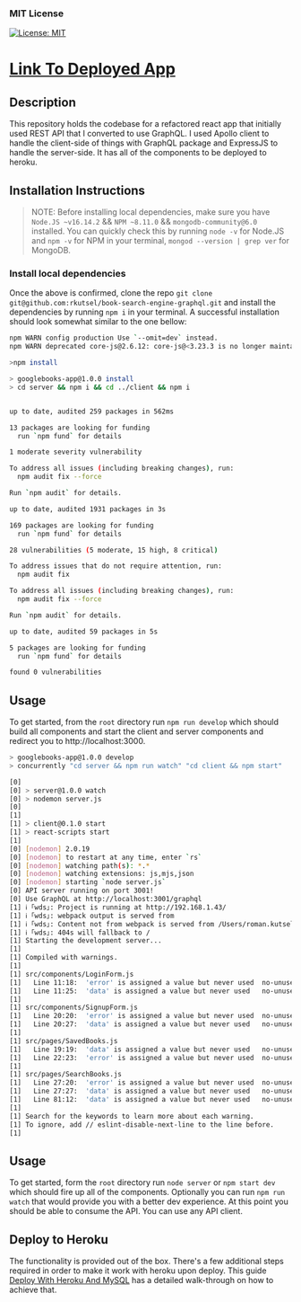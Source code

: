 ### MIT License

[![License: MIT](https://img.shields.io/badge/License-MIT-yellow.svg)](https://opensource.org/licenses/MIT)

# [Link To Deployed App](https://booksearch-krn.herokuapp.com)

## Description

This repository holds the codebase for a refactored react app that initially used REST API that I converted to use GraphQL. I used Apollo client to handle the client-side of things with GraphQL package and ExpressJS to handle the server-side. It has all of the components to be deployed to heroku.

## Installation Instructions

> NOTE: Before installing local dependencies, make sure you have `Node.JS ~v16.14.2` && `NPM ~8.11.0` && `mongodb-community@6.0` installed. You can quickly check this by running `node -v` for Node.JS and `npm -v` for NPM in your terminal, `mongod --version | grep ver` for MongoDB.

### Install local dependencies

Once the above is confirmed, clone the repo `git clone git@github.com:rkutsel/book-search-engine-graphql.git` and install the dependencies by running `npm i` in your terminal. A successful installation should look somewhat similar to the one bellow:

```bash
npm WARN config production Use `--omit=dev` instead.
npm WARN deprecated core-js@2.6.12: core-js@<3.23.3 is no longer maintained and not recommended for usage due to the number of issues. Because of the V8 engine whims, feature detection in old core-js versions could cause a slowdown up to 100x even if nothing is polyfilled. Some versions have web compatibility issues. Please, upgrade your dependencies to the actual version of core-js.

>npm install

> googlebooks-app@1.0.0 install
> cd server && npm i && cd ../client && npm i


up to date, audited 259 packages in 562ms

13 packages are looking for funding
  run `npm fund` for details

1 moderate severity vulnerability

To address all issues (including breaking changes), run:
  npm audit fix --force

Run `npm audit` for details.

up to date, audited 1931 packages in 3s

169 packages are looking for funding
  run `npm fund` for details

28 vulnerabilities (5 moderate, 15 high, 8 critical)

To address issues that do not require attention, run:
  npm audit fix

To address all issues (including breaking changes), run:
  npm audit fix --force

Run `npm audit` for details.

up to date, audited 59 packages in 5s

5 packages are looking for funding
  run `npm fund` for details

found 0 vulnerabilities
```

## Usage

To get started, from the `root` directory run `npm run develop` which should build all components and start the client and server components and redirect you to http://localhost:3000.

```bash
> googlebooks-app@1.0.0 develop
> concurrently "cd server && npm run watch" "cd client && npm start"

[0]
[0] > server@1.0.0 watch
[0] > nodemon server.js
[0]
[1]
[1] > client@0.1.0 start
[1] > react-scripts start
[1]
[0] [nodemon] 2.0.19
[0] [nodemon] to restart at any time, enter `rs`
[0] [nodemon] watching path(s): *.*
[0] [nodemon] watching extensions: js,mjs,json
[0] [nodemon] starting `node server.js`
[0] API server running on port 3001!
[0] Use GraphQL at http://localhost:3001/graphql
[1] ℹ ｢wds｣: Project is running at http://192.168.1.43/
[1] ℹ ｢wds｣: webpack output is served from
[1] ℹ ｢wds｣: Content not from webpack is served from /Users/roman.kutsel/projects/book-search-engine-graphql/client/public
[1] ℹ ｢wds｣: 404s will fallback to /
[1] Starting the development server...
[1]
[1] Compiled with warnings.
[1]
[1] src/components/LoginForm.js
[1]   Line 11:18:  'error' is assigned a value but never used  no-unused-vars
[1]   Line 11:25:  'data' is assigned a value but never used   no-unused-vars
[1]
[1] src/components/SignupForm.js
[1]   Line 20:20:  'error' is assigned a value but never used  no-unused-vars
[1]   Line 20:27:  'data' is assigned a value but never used   no-unused-vars
[1]
[1] src/pages/SavedBooks.js
[1]   Line 19:19:  'data' is assigned a value but never used   no-unused-vars
[1]   Line 22:23:  'error' is assigned a value but never used  no-unused-vars
[1]
[1] src/pages/SearchBooks.js
[1]   Line 27:20:  'error' is assigned a value but never used  no-unused-vars
[1]   Line 27:27:  'data' is assigned a value but never used   no-unused-vars
[1]   Line 81:12:  'data' is assigned a value but never used   no-unused-vars
[1]
[1] Search for the keywords to learn more about each warning.
[1] To ignore, add // eslint-disable-next-line to the line before.
[1]
```

## Usage

To get started, form the `root` directory run `node server` or `npm start dev` which should fire up all of the components. Optionally you can run `npm run watch` that would provide you with a better dev experience. At this point you should be able to consume the API. You can use any API client.

## Deploy to Heroku

The functionality is provided out of the box. There's a few additional steps required in order to make it work with heroku upon deploy. This guide [Deploy With Heroku And MySQL](https://coding-boot-camp.github.io/full-stack/heroku/deploy-with-heroku-and-mysql) has a detailed walk-through on how to achieve that.
